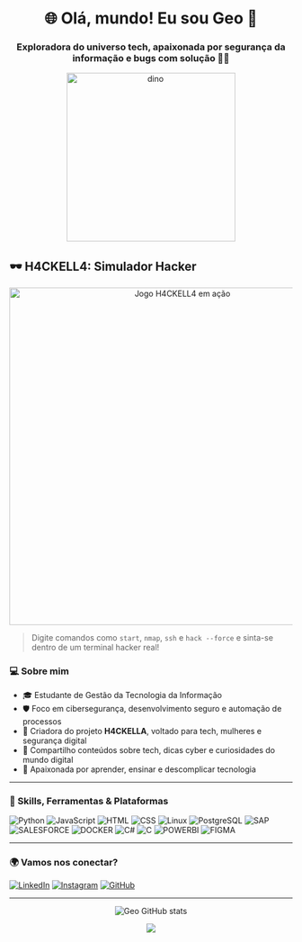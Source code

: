 <h1 align="center">🌐 Olá, mundo! Eu sou Geo 👾</h1>
<h3 align="center">Exploradora do universo tech, apaixonada por segurança da informação e bugs com solução 🔐🐞</h3>

<p align="center">
  <img src="https://media.giphy.com/media/Q7SKqn3G97xpmfSOvG/giphy.gif" width="300" alt="dino">
</p>

## 🕶️ H4CKELL4: Simulador Hacker

<p align="center">
  <a href="https://geo-km-cs.github.io/h4ckella" target="_blank">
    <img src="https://github.com/geo-km-cs/geo-km-cs/raw/main/h4ckella-preview.gif.gif" width="600" alt="Jogo H4CKELL4 em ação">
  </a>
</p>

> Digite comandos como `start`, `nmap`, `ssh` e `hack --force` e sinta-se dentro de um terminal hacker real!

### 💻 Sobre mim

- 🎓 Estudante de Gestão da Tecnologia da Informação 
- 🛡️ Foco em cibersegurança, desenvolvimento seguro e automação de processos  
- 🚀 Criadora do projeto **H4CKELLA**, voltado para tech, mulheres e segurança digital  
- 💬 Compartilho conteúdos sobre tech, dicas cyber e curiosidades do mundo digital  
- 👾 Apaixonada por aprender, ensinar e descomplicar tecnologia

---

### 🧠 Skills, Ferramentas & Plataformas

![Python](https://img.icons8.com/?size=100&id=13441&format=png&color=000000)
![JavaScript](https://img.icons8.com/?size=100&id=108784&format=png&color=000000)
![HTML](https://img.icons8.com/?size=100&id=20909&format=png&color=000000)
![CSS](https://img.icons8.com/?size=100&id=21278&format=png&color=000000)
![Linux](https://img.icons8.com/?size=100&id=tmEqIUErLJVM&format=png&color=000000)
![PostgreSQL](https://img.icons8.com/?size=100&id=Pv4IGT0TSpt8&format=png&color=000000)
![SAP](https://img.icons8.com/?size=100&id=dKbIIE5UJspb&format=png&color=000000)
![SALESFORCE](https://img.icons8.com/?size=100&id=38804&format=png&color=000000)
![DOCKER](https://img.icons8.com/?size=100&id=cdYUlRaag9G9&format=png&color=000000)
![C#](https://img.icons8.com/?size=100&id=55205&format=png&color=000000)
![C](https://img.icons8.com/?size=100&id=40670&format=png&color=000000)
![POWERBI](https://img.icons8.com/?size=100&id=3sGOUDo9nJ4k&format=png&color=000000)
![FIGMA](https://img.icons8.com/?size=100&id=zfHRZ6i1Wg0U&format=png&color=000000)


---

### 🌍 Vamos nos conectar?

[![LinkedIn](https://img.icons8.com/?size=100&id=xuvGCOXi8Wyg&format=png&color=000000)](https://www.linkedin.com/in/geovanaklyh4ckella/)
[![Instagram](https://img.shields.io/badge/-@h4ckella-E4405F?style=for-the-badge&logo=instagram&logoColor=white)](https://instagram.com/seu-insta)
[![GitHub](https://img.shields.io/badge/-GitHub_Portfólio-333?style=for-the-badge&logo=github)](https://github.com/seu-usuario)

---

<p align="center">
  <img src="https://github-readme-stats.vercel.app/api?username=seu-usuario&show_icons=true&theme=radical" alt="Geo GitHub stats"/>
</p>

<p align="center">
  <img src="https://readme-typing-svg.herokuapp.com?color=00FFAA&size=20&center=true&vCenter=true&width=500&lines=Stay+curious...+Stay+cyber!" />
</p>
